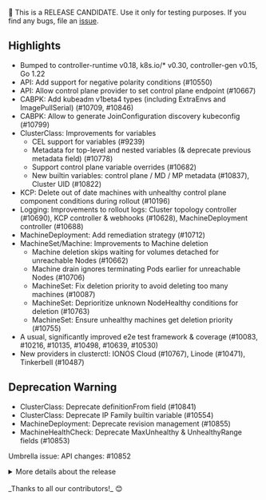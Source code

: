 🚨 This is a RELEASE CANDIDATE. Use it only for testing purposes. If you find any bugs, file an [issue](https://github.com/kubernetes-sigs/cluster-api/issues/new).

## Highlights

- Bumped to controller-runtime v0.18, k8s.io/* v0.30, controller-gen v0.15, Go 1.22
- API: Add support for negative polarity conditions (#10550)
- API: Allow control plane provider to set control plane endpoint (#10667)
- CABPK: Add kubeadm v1beta4 types (including ExtraEnvs and ImagePullSerial) (#10709, #10846)
- CABPK: Allow to generate JoinConfiguration discovery kubeconfig (#10799)
- ClusterClass: Improvements for variables
  - CEL support for variables (#9239)
  - Metadata for top-level and nested variables (& deprecate previous metadata field) (#10778)
  - Support control plane variable overrides (#10682)
  - New builtin variables: control plane / MD / MP metadata (#10837), Cluster UID (#10822)
- KCP: Delete out of date machines with unhealthy control plane component conditions during rollout (#10196)
- Logging: Improvements to rollout logs: Cluster topology controller (#10690), KCP controller & webhooks (#10628), MachineDeployment controller (#10688)
- MachineDeployment: Add remediation strategy (#10712)
- MachineSet/Machine: Improvements to Machine deletion
  - Machine deletion skips waiting for volumes detached for unreachable Nodes (#10662)
  - Machine drain ignores terminating Pods earlier for unreachable Nodes (#10706)
  - MachineSet: Fix deletion priority to avoid deleting too many machines (#10087)
  - MachineSet: Deprioritize unknown NodeHealthy conditions for deletion (#10763)
  - MachineSet: Ensure unhealthy machines get deletion priority (#10755)
- A usual, significantly improved e2e test framework & coverage (#10083, #10216, #10135, #10498, #10639, #10530)
- New providers in clusterctl: IONOS Cloud (#10767), Linode (#10471), Tinkerbell (#10487)

## Deprecation Warning

- ClusterClass: Deprecate definitionFrom field (#10841)
- ClusterClass: Deprecate IP Family builtin variable (#10554)
- MachineDeployment: Deprecate revision management (#10855)
- MachineHealthCheck: Deprecate MaxUnhealthy & UnhealthyRange fields (#10853)

Umbrella issue: API changes: #10852

<details>
<summary>More details about the release</summary>

:warning: **RELEASE CANDIDATE NOTES** :warning:
## 👌 Kubernetes version support

- Management Cluster: v1.27.x -> v1.30.x
- Workload Cluster: v1.25.x -> v1.30.x

[More information about version support can be found here](https://cluster-api.sigs.k8s.io/reference/versions.html)

## Changes since v1.7.0
## :chart_with_upwards_trend: Overview
- 297 new commits merged
- 1 breaking change :warning:
- 21 feature additions ✨
- 42 bugs fixed 🐛

## :warning: Breaking Changes
- ClusterClass: Adjust CC & Cluster controller to block on variable conflicts, deprecate definitionFrom (#10841)

## :sparkles: New Features
- API: Add support negative polarity conditions (#10550)
- API: Optimize rbac across controllers (#10552)
- Bootstrap: Allow CAPBK to generate JoinConfiguration discovery kubeconfig (#10799)
- CABPK: Add ExtraEnvs and ImagePullSerial to KubeadmConfig (#10846)
- CABPK: Add kubeadm v1beta4 types (#10709)
- ClusterCacheTracker: Add QPS & burst options & flags for ClusterCacheTracker (#10880)
- ClusterClass: Add map key for MD/MP class & topology in ClusterClass & Cluster.spec.topology (#10808)
- ClusterClass: Add metadata for top-level and nested variables & deprecate previous metadata field (#10778)
- ClusterClass: Add variable validation to ClusterClass controller, block Cluster reconcile if variables not reconciled (#10812)
- ClusterClass: Extend ControlPlane/ MD / MP builtin to include metadata (#10837)
- ClusterClass: Introduce CEL for ClusterClass Variables (#9239)
- ClusterClass: Support ControlPlane variable overrides (#10682)
- e2e: Bump Kubernetes version used for testing to v1.30.0-rc.1 (#10384)
- e2e: Bump Kubernetes version used for testing to v1.31.0-beta.0 (#10922)
- KCP: Default ControlPlaneKubeletLocalMode feature gate to true for >= 1.31.0 (#10947)
- MachinePool: MachinePools: Use NodeDeletionTimeout and default it to 10s (#10553)
- MachinePool: Set Kubernetes version in machinepool machine Status.Version (#10849)
- MachineSet: Add remediation strategy support in MachineDeployment (#10712)
- Runtime SDK/ClusterClass: Extend cluster builtin to include UID (#10822)
- Runtime SDK/ClusterClass: Fix GetObjectVariableInto util func (#10702)
- Testing: Support e2e for WSL (#10402)

## :bug: Bug Fixes
- API: Cluster should be provisoned when cpRef and endpoint is set (#10873)
- API: Re-add patch for events (#10695)
- API: When infrastructureRef is nil, set InfrastructureReadyCondition to true (#10909)
- CAPD: Don't add host ports to exposed ports of containers (#10657)
- CAPD: Fix nil pointer in dockermachinepool controller (#10876)
- CAPD: Verify lb config after writing it (#10453)
- CI: Add for new linters to fix old syntax (#10699)
- CI: Add tenv linter (#10689)
- CI: Fix conversion-gen outside of GOPATH (#10502)
- ClusterClass: Defaulting webhook should check class is set in ClusterClass-based clusters (#10671)
- ClusterClass: Fix indexing in ClusterClass webhook MHC validation (#10672)
- ClusterClass: Fix TestServerSideApplyWithDefaulting flakes (#10905)
- clusterctl: Ensure cert-manager objects get applied before other provider objects (#10469)
- clusterctl: Fix log in clusterctl move (#10540)
- clusterctl: Verify that there is a release for the tag (#10220)
- ClusterResourceSet: Correctly handle concurrent updates to ClusterResourceSetBinding (#10656)
- ClusterResourceSet: Use separate cache for partial metadata watches on secrets to include all secrets (#10633)
- Dependency: Use k8s.io/utils/ptr instead of k8s.io/utils/pointer (#10700)
- e2e: Ensure all ownerRef assertions for some Kind are evaluated (#10590)
- e2e: Filter cluster-wide objects asserted in ResourceVersion tests to exclude objects of parallel tests (#10560)
- e2e: Fix kubetest to allow parallel execution on different clusters (#10424)
- e2e: Kubetest: also gather junit reports in case of errors observed from ginkgo (#10493)
- KCP: Delete out of date machines with unhealthy control plane component conditions when rolling out KCP (#10196)
- KCP: Fix some KCP unit test flakes (#10711)
- Machine: Machine deletion skips waiting for volumes detached for unreachable Nodes (#10662)
- Machine: Speed up ignoring terminating Pods when draining unreachable Nodes (#10706)
- MachineHealthCheck: Change MachineHealthCheck.spec.unhealthyConditions to optional (#9774)
- MachineHealthCheck: Skip publishing the `RemediationRestricted` event when there are no unhealthy target (#10591)
- MachinePool: Check that replicas pointer is not nil in machinepool controller (#10632)
- MachineSet: Fix deletion priority to avoid deleting too many machines (#10087)
- MachineSet: MachineSet should allow scale down operations to proceed when templates don't exist (#10913)
- ClusterClass/MachineHealthCheck: Fix default namespace of RemediationTemplate for ClusterClass and Topology (#10843)
- ClusterClass/MachineSet/MachineDeployment: MD/MS topo reconciler: only add finalizer for owned MD/MS (#10780)
- KCP/CAPD: KCPTemplate & DockerClusterTemplate webhook: default before immutability check (#10638)
- Runtime SDK: Topology: use raw input object for patch calculation in WalkTemplates (#10912)
- Security: Also use tls options for metrics/diagnostics server (#10883)
- Testing: Fix metadata assert failure in clusterclass rollout test (#10840)
- Testing: Fix race condition in TestPatchHelper test (#10886)
- util: Check errors for IsNotFound after patching spec and status (#10787)
- util: Checking cert's keypair for nil before accessing to avoid panics (#10321)
- util: Patch helper should be able to patch non-spec objects (#10824)
- util: SSA: recover gvk after scheme.Convert (#10408)

## :seedling: Others
- API: Allow control plane provider to set endpoint (#10667)
- API: Allow users to specify webhook server cert and key names (#10551)
- API: Partially revert changes for ":bug: Cluster should be provisoned when cpRef and endpoint is set" (#10903)
- CAPD: Bump github.com/docker/docker to v26.0.2 (#10478)
- CI: Add more templating func to prowjob-gen (#10391)
- CI: Drop pr approver workflow top-level permissions (#10659)
- CI: Optimize dependabot config (#10571)
- CI: Publish nightly manifests to staging bucket (#10489)
- CI: Replace exec kubectl with client CreateOrUpdate (#10442)
- CI: Update version matrix for github workflows for release-1.7 (#10357)
- CI: Use setup-envtest from CR main (05/2024) to use envtest binaries from CT releases (#10569)
- ClusterCacheTracker: Improve CCT error logging (#10826)
- ClusterCacheTracker: Use indexes field instead of passing it around (#10606)
- ClusterClass: Add Cluster.GetClassKey() to retrieve a NamespacedName for classes (#10703)
- ClusterClass: Add MachinePools to autoscaler e2e test (#10083)
- ClusterClass: Add MachinePools to handler and topology test (#10216)
- ClusterClass: Deprecate IP Family builtin variable (#10554)
- ClusterClass: Log diffs for Cluster topology rollouts/patches (#10690)
- ClusterClass: Separate schema and CEL errors in CC variable validation (#10809)
- ClusterClass: Webhooks: make MDT.replicas and autoscaler mut. exclusive (#10370)
- clusterctl: Add ionoscloud provider (#10767)
- clusterctl: Add support for the linode-linode infrastructure provider to clusterctl (#10471)
- clusterctl: Add Tinkerbell to the providers list (#10487)
- clusterctl: Always run crd migration if possible to reduce conversion webhook usage (#10513)
- clusterctl: Bump cert-manager to 1.14.5 (#10514)
- clusterctl: Bump cert-manager to v1.15.0 (#10727)
- clusterctl: Bump cert-manager to v1.15.1 (#10807)
- clusterctl: Improve cert-manager shouldUpgrade (#10407)
- ClusterResourceSet: Ensure CRS controller always add ownerReference to resources (#10756)
- ClusterResourceSet: Make ClusterResourceSet controller more predictable (#10869)
- Community meeting: Retire the Alternative communication pattern feature group (#10658)
- Control-plane: Improve KCP remediation re-entrancy (#10559)
- Core: Cleanup separate unstructuredCachingClient (#10692)
- Dependency: Bump controller-gen to v0.15 (#10380)
- Dependency: Bump controller-runtime to v0.18.0 (#10383)
- Dependency: Bump conversion-gen to v0.30.0 (#10474)
- Dependency: Bump docker/docker to 26.0.0+incompatible (#10335)
- Dependency: Bump envtest to v1.30.0 (#10477)
- Dependency: Bump github.com/distribution/reference from 0.5.0 to 0.6.0 (#10501)
- Dependency: Bump github.com/docker/docker from 26.1.4+incompatible to 27.0.0+incompatible in /test (#10775)
- Dependency: Bump github.com/docker/docker to v27.0.1 (#10794)
- Dependency: Bump Go to v1.22.2 (#10452)
- Dependency: Bump go version to 1.22.3 (#10586)
- Dependency: Bump golang to v1.21.9 and golang.org/x/net to mitigate CVE-2023-45288 (#10375)
- Dependency: Bump golangci-lint to v1.57.2 (#10398)
- Dependency: Bump to Go 1.22.4 (#10739)
- Dependency: Bump to Go 1.22.5 (#10828)
- Dependency: Fix loopvar linter issue and usage of deprecated grpc function (#10731)
- Dependency: Fixup patch order in CABPK (#10399)
- Dependency: Stop bumping cel-go via dependabot (#10834)
- Dependency: Update Kustomize deprecated syntax (#10294)
- Devtools: Add triage-party for the Cluster API backlog (#10437)
- Devtools: Bump Cluster API Visualizer to v1.3.0 (#10386)
- Devtools: Bump Cluster API Visualizer to v1.3.1 (#10816)
- Devtools: Improve triage query (#10644)
- Devtools: Tilt: Ensure in-tree providers always use start.sh to allow restarts (#10811)
- e2e: Add function to create the ClusterProxy when using a secondary kind-based management cluster (#10804)
- e2e: Add IPAM API to test framework convenience scheme (#10745)
- e2e: Allow setting worker machine count to nil in ApplyClusterTemplateAndWait & ConfigCluster (#10388)
- e2e: Bump autoscaler to v1.30.0 (#10510)
- e2e: Bump kind to v0.23.0 (#10610)
- e2e: Drop support for INIT env variables in clusterctl upgrade test (#10609)
- e2e: Enable ability to test pre-releases of kubernetes (#10412)
- e2e: Enable kubeadm ControlPlaneKubeletLocalMode feature gate in e2e tests (#10940)
- e2e: Enhance E2E Tests to Filter Out Extra Provider-Specific Metadata (#10715)
- e2e: Ensure resourceVersions are stable (#10530)
- e2e: Export more func in test/e2e/common.go (#10420)
- e2e: Fix finalizers assertions (#10735)
- e2e: Improve E2E tests for finalizers and ownerRefs (#10730)
- e2e: Improve E2E ValidateFinalizers and ValidateOwnerRef (#10693)
- e2e: Improve metadata assertions in ClusterClass rollout test (#10851)
- e2e: Test: Add restConfigModifier Option to clusterProxy (#10832)
- e2e: Test: Check for metadata.yaml when resolving releases to not try to use unreleased versions + avoid retry on 404 (also in clusterctl) (#10618)
- e2e: Test: Dump resources before deleting extensionconfig (#10874)
- e2e: Test: Fix machinepool test to wait for topology controller to set correct number of replicas first (#10952)
- e2e: Test: Improve output for ValidateResourceVersionStable by using BeComparable instead of Equal (#10652)
- e2e: Test: Skip cleanup of additional kind cluster if flag is set (#10910)
- e2e: Test: Use pause image for autoscaler tests (#10879)
- e2e: Test: Use pause instead of nginx (#10887)
- IPAM: Add Ready condition failure reasons (#10660)
- IPAM: Add spec.clusterName to IPAddressClaim (#10182)
- KCP: Add compare util using go-cmp, modify webhooks & KCP controller (#10628)
- Logging: Fix log keys, use upper case for logs (#10613)
- Logging: Set terminationMessagePolicy to FallbackToLogsOnError for all managers (#10580)
- Machine: Improve logs & conditions when machine is waiting for node (#10757)
- Machine: Propagate timeout fields from MachineSet to Machine during Machine deletion (#10589)
- MachineDeployment: Deprecate MachineDeployment revision management (#10855)
- MachineDeployment: Log reason for MachineDeployment rollouts / MachineSet creations (#10688)
- MachineHealthCheck: Deprecate MHC MaxUnhealthy & UnhealthyRange fields (#10853)
- MachineHealthCheck: MachineHealthCheck should take Machine's InfraReady condition (#10718)
- MachineHealthCheck: Reenable 2 MHC unit tests (#10906)
- MachinePool: Improve MP unit test coverage (#10939)
- MachinePool: MinReadySeconds for machinepools (#9837)
- MachineSet: Deprioritize unknown NodeHealthy conditions for deletion (#10763)
- MachineSet: Ensure unhealthy machines get deletion priority (#10755)
- ClusterClass/e2e: Add MP back to dualstack E2E test (#10135)
- KCP/ClusterResourceSet: Do not update observed generation if there are reconcile errors (#10736)
- KCP/MachineSet: Flag for old infra machine naming (#10576)
- Machine/MachineSet: Remove redundant watch event handlers via `Owns()` (#10048)
- MachineSet/MachineDeployment: Preserve finalizers during MS/Machine reconciliation (#10694)
- Release: Prepare main branch for v1.8 development (#10524)
- Release: Push manifests for main & release-.* (#10521)
- Release: Release notes: also detect alpha releases as pre releases (#10369)
- Release: Swap in new 1.8 RT members in OWNERS (#10473)
- Release: Update order of release note generation tasks (#10397)
- Security: Cleanup owner files (#10642)
- Testing: Allow control plane count to be configurable in clusterctl upgrade test. (#10584)
- Testing: Bump Kubernetes in tests to v1.30.0 and claim support for v1.30 (#10454)
- Testing: Envtest: Setup Machine webhook only once (#10506)
- Testing: Export method and types for ClusterUpgradeWithRuntimeSDK (#10788)
- Testing: Improve SSA patch test (#10525)
- Testing: Improve tilt setup for local e2e (#10467)
- Testing: Replace reflect.DeepEqual in tests (#10619)
- Testing: Support MachinePools without MachinePoolMachines in clusterctl upgrade test (#10498)
- Testing: Use kind as a secondary management cluster for clusterctl E2E tests (#10639)
- Testing: Use testing.Setenv instead of os.Setenv (#10919)
- Testing: Use testing.TempDir instead of os.MkdirTemp (#10918)
- util: Add test for patchHelper logic around deletionTimestamps/finalizers (#10866)
- util: Allow ClusterCacheTracker to set CacheByObject (#10950)

:book: Additionally, there have been 48 contributions to our documentation and book. (#10265, #10293, #10310, #10317, #10328, #10346, #10355, #10358, #10366, #10367, #10371, #10385, #10392, #10414, #10418, #10443, #10444, #10449, #10455, #10475, #10480, #10490, #10528, #10529, #10531, #10534, #10549, #10555, #10558, #10561, #10583, #10594, #10630, #10640, #10685, #10719, #10748, #10752, #10777, #10795, #10817, #10825, #10856, #10857, #10861, #10865, #10891, #10930) 

## Dependencies

### Added
- github.com/chromedp/cdproto: [3cf4e6d](https://github.com/chromedp/cdproto/tree/3cf4e6d)
- github.com/chromedp/chromedp: [v0.9.2](https://github.com/chromedp/chromedp/tree/v0.9.2)
- github.com/chromedp/sysutil: [v1.0.0](https://github.com/chromedp/sysutil/tree/v1.0.0)
- github.com/fxamacker/cbor/v2: [v2.6.0](https://github.com/fxamacker/cbor/tree/v2.6.0)
- github.com/go-task/slim-sprig/v3: [v3.0.0](https://github.com/go-task/slim-sprig/tree/v3.0.0)
- github.com/gobwas/httphead: [v0.1.0](https://github.com/gobwas/httphead/tree/v0.1.0)
- github.com/gobwas/pool: [v0.2.1](https://github.com/gobwas/pool/tree/v0.2.1)
- github.com/gobwas/ws: [v1.2.1](https://github.com/gobwas/ws/tree/v1.2.1)
- github.com/x448/float16: [v0.8.4](https://github.com/x448/float16/tree/v0.8.4)
- golang.org/x/telemetry: f48c80b
- k8s.io/gengo/v2: 51d4e06

### Changed
- cloud.google.com/go/bigquery: v1.57.1 → v1.3.0
- cloud.google.com/go/compute/metadata: v0.2.3 → v0.3.0
- cloud.google.com/go/compute: v1.23.3 → v1.24.0
- cloud.google.com/go/datastore: v1.15.0 → v1.0.0
- cloud.google.com/go/firestore: v1.14.0 → v1.15.0
- cloud.google.com/go/longrunning: v0.5.4 → v0.5.5
- cloud.google.com/go/pubsub: v1.33.0 → v1.1.0
- cloud.google.com/go: v0.110.10 → v0.112.1
- github.com/adrg/xdg: [v0.4.0 → v0.5.0](https://github.com/adrg/xdg/compare/v0.4.0...v0.5.0)
- github.com/chzyer/readline: [2972be2 → v1.5.1](https://github.com/chzyer/readline/compare/2972be2...v1.5.1)
- github.com/cncf/xds/go: [e9ce688 → 0fa0005](https://github.com/cncf/xds/compare/e9ce688...0fa0005)
- github.com/cpuguy83/go-md2man/v2: [v2.0.3 → v2.0.4](https://github.com/cpuguy83/go-md2man/compare/v2.0.3...v2.0.4)
- github.com/distribution/reference: [v0.5.0 → v0.6.0](https://github.com/distribution/reference/compare/v0.5.0...v0.6.0)
- github.com/emicklei/go-restful/v3: [v3.11.0 → v3.12.1](https://github.com/emicklei/go-restful/compare/v3.11.0...v3.12.1)
- github.com/envoyproxy/go-control-plane: [v0.11.1 → v0.12.0](https://github.com/envoyproxy/go-control-plane/compare/v0.11.1...v0.12.0)
- github.com/envoyproxy/protoc-gen-validate: [v1.0.2 → v1.0.4](https://github.com/envoyproxy/protoc-gen-validate/compare/v1.0.2...v1.0.4)
- github.com/fatih/color: [v1.16.0 → v1.17.0](https://github.com/fatih/color/compare/v1.16.0...v1.17.0)
- github.com/go-logr/logr: [v1.4.1 → v1.4.2](https://github.com/go-logr/logr/compare/v1.4.1...v1.4.2)
- github.com/golang/glog: [v1.1.2 → v1.2.0](https://github.com/golang/glog/compare/v1.1.2...v1.2.0)
- github.com/google/cel-go: [v0.17.7 → v0.17.8](https://github.com/google/cel-go/compare/v0.17.7...v0.17.8)
- github.com/google/pprof: [4bb14d4 → a892ee0](https://github.com/google/pprof/compare/4bb14d4...a892ee0)
- github.com/google/uuid: [v1.4.0 → v1.6.0](https://github.com/google/uuid/compare/v1.4.0...v1.6.0)
- github.com/googleapis/gax-go/v2: [v2.12.0 → v2.12.3](https://github.com/googleapis/gax-go/compare/v2.12.0...v2.12.3)
- github.com/hashicorp/consul/api: [v1.25.1 → v1.28.2](https://github.com/hashicorp/consul/compare/api/v1.25.1...api/v1.28.2)
- github.com/hashicorp/errwrap: [v1.0.0 → v1.1.0](https://github.com/hashicorp/errwrap/compare/v1.0.0...v1.1.0)
- github.com/hashicorp/go-multierror: [v1.0.0 → v1.1.1](https://github.com/hashicorp/go-multierror/compare/v1.0.0...v1.1.1)
- github.com/ianlancetaylor/demangle: [28f6c0f → bd984b5](https://github.com/ianlancetaylor/demangle/compare/28f6c0f...bd984b5)
- github.com/klauspost/compress: [v1.17.0 → v1.17.2](https://github.com/klauspost/compress/compare/v1.17.0...v1.17.2)
- github.com/nats-io/nats.go: [v1.31.0 → v1.34.0](https://github.com/nats-io/nats.go/compare/v1.31.0...v1.34.0)
- github.com/nats-io/nkeys: [v0.4.6 → v0.4.7](https://github.com/nats-io/nkeys/compare/v0.4.6...v0.4.7)
- github.com/onsi/ginkgo/v2: [v2.17.1 → v2.19.0](https://github.com/onsi/ginkgo/compare/v2.17.1...v2.19.0)
- github.com/onsi/gomega: [v1.32.0 → v1.33.1](https://github.com/onsi/gomega/compare/v1.32.0...v1.33.1)
- github.com/pelletier/go-toml/v2: [v2.1.0 → v2.2.2](https://github.com/pelletier/go-toml/compare/v2.1.0...v2.2.2)
- github.com/prometheus/client_model: [v0.5.0 → v0.6.0](https://github.com/prometheus/client_model/compare/v0.5.0...v0.6.0)
- github.com/sagikazarmark/crypt: [v0.17.0 → v0.19.0](https://github.com/sagikazarmark/crypt/compare/v0.17.0...v0.19.0)
- github.com/spf13/cobra: [v1.8.0 → v1.8.1](https://github.com/spf13/cobra/compare/v1.8.0...v1.8.1)
- github.com/spf13/viper: [v1.18.2 → v1.19.0](https://github.com/spf13/viper/compare/v1.18.2...v1.19.0)
- github.com/stretchr/objx: [v0.5.0 → v0.5.2](https://github.com/stretchr/objx/compare/v0.5.0...v0.5.2)
- github.com/stretchr/testify: [v1.8.4 → v1.9.0](https://github.com/stretchr/testify/compare/v1.8.4...v1.9.0)
- go.etcd.io/etcd/api/v3: v3.5.13 → v3.5.15
- go.etcd.io/etcd/client/pkg/v3: v3.5.13 → v3.5.15
- go.etcd.io/etcd/client/v2: v2.305.10 → v2.305.12
- go.etcd.io/etcd/client/v3: v3.5.13 → v3.5.15
- go.opentelemetry.io/contrib/instrumentation/google.golang.org/grpc/otelgrpc: v0.46.0 → v0.49.0
- go.opentelemetry.io/contrib/instrumentation/net/http/otelhttp: v0.46.0 → v0.49.0
- go.opentelemetry.io/otel/metric: v1.20.0 → v1.24.0
- go.opentelemetry.io/otel/trace: v1.20.0 → v1.24.0
- go.opentelemetry.io/otel: v1.20.0 → v1.24.0
- go.uber.org/atomic: v1.10.0 → v1.9.0
- go.uber.org/zap: v1.26.0 → v1.27.0
- golang.org/x/crypto: v0.21.0 → v0.25.0
- golang.org/x/mod: v0.14.0 → v0.17.0
- golang.org/x/net: v0.23.0 → v0.27.0
- golang.org/x/oauth2: v0.18.0 → v0.21.0
- golang.org/x/sync: v0.6.0 → v0.7.0
- golang.org/x/sys: v0.18.0 → v0.22.0
- golang.org/x/term: v0.18.0 → v0.22.0
- golang.org/x/text: v0.14.0 → v0.16.0
- golang.org/x/tools: v0.17.0 → e35e4cc
- google.golang.org/api: v0.153.0 → v0.171.0
- google.golang.org/appengine: v1.6.7 → v1.6.8
- google.golang.org/genproto/googleapis/api: bbf56f3 → a219d84
- google.golang.org/genproto/googleapis/rpc: 83a465c → 6e1732d
- google.golang.org/genproto: bbf56f3 → 012b6fc
- google.golang.org/grpc: v1.59.0 → v1.62.2
- k8s.io/api: v0.29.3 → v0.30.3
- k8s.io/apiextensions-apiserver: v0.29.3 → v0.30.3
- k8s.io/apimachinery: v0.29.3 → v0.30.3
- k8s.io/apiserver: v0.29.3 → v0.30.3
- k8s.io/cli-runtime: v0.29.3 → v0.30.3
- k8s.io/client-go: v0.29.3 → v0.30.3
- k8s.io/cluster-bootstrap: v0.29.3 → v0.30.3
- k8s.io/code-generator: v0.29.3 → v0.30.3
- k8s.io/component-base: v0.29.3 → v0.30.3
- k8s.io/component-helpers: v0.29.3 → v0.30.3
- k8s.io/klog/v2: v2.110.1 → v2.120.1
- k8s.io/kms: v0.29.3 → v0.30.3
- k8s.io/kube-openapi: 2dd684a → 70dd376
- k8s.io/kubectl: v0.29.3 → v0.30.3
- k8s.io/metrics: v0.29.3 → v0.30.3
- sigs.k8s.io/apiserver-network-proxy/konnectivity-client: v0.28.0 → v0.30.0
- sigs.k8s.io/controller-runtime: v0.17.3 → v0.18.4

### Removed
- cloud.google.com/go/accessapproval: v1.7.4
- cloud.google.com/go/accesscontextmanager: v1.8.4
- cloud.google.com/go/aiplatform: v1.52.0
- cloud.google.com/go/analytics: v0.21.6
- cloud.google.com/go/apigateway: v1.6.4
- cloud.google.com/go/apigeeconnect: v1.6.4
- cloud.google.com/go/apigeeregistry: v0.8.2
- cloud.google.com/go/appengine: v1.8.4
- cloud.google.com/go/area120: v0.8.4
- cloud.google.com/go/artifactregistry: v1.14.6
- cloud.google.com/go/asset: v1.15.3
- cloud.google.com/go/assuredworkloads: v1.11.4
- cloud.google.com/go/automl: v1.13.4
- cloud.google.com/go/baremetalsolution: v1.2.3
- cloud.google.com/go/batch: v1.6.3
- cloud.google.com/go/beyondcorp: v1.0.3
- cloud.google.com/go/billing: v1.17.4
- cloud.google.com/go/binaryauthorization: v1.7.3
- cloud.google.com/go/certificatemanager: v1.7.4
- cloud.google.com/go/channel: v1.17.3
- cloud.google.com/go/cloudbuild: v1.14.3
- cloud.google.com/go/clouddms: v1.7.3
- cloud.google.com/go/cloudtasks: v1.12.4
- cloud.google.com/go/contactcenterinsights: v1.11.3
- cloud.google.com/go/container: v1.27.1
- cloud.google.com/go/containeranalysis: v0.11.3
- cloud.google.com/go/datacatalog: v1.18.3
- cloud.google.com/go/dataflow: v0.9.4
- cloud.google.com/go/dataform: v0.9.1
- cloud.google.com/go/datafusion: v1.7.4
- cloud.google.com/go/datalabeling: v0.8.4
- cloud.google.com/go/dataplex: v1.11.1
- cloud.google.com/go/dataproc/v2: v2.2.3
- cloud.google.com/go/dataqna: v0.8.4
- cloud.google.com/go/datastream: v1.10.3
- cloud.google.com/go/deploy: v1.14.2
- cloud.google.com/go/dialogflow: v1.44.3
- cloud.google.com/go/dlp: v1.11.1
- cloud.google.com/go/documentai: v1.23.5
- cloud.google.com/go/domains: v0.9.4
- cloud.google.com/go/edgecontainer: v1.1.4
- cloud.google.com/go/errorreporting: v0.3.0
- cloud.google.com/go/essentialcontacts: v1.6.5
- cloud.google.com/go/eventarc: v1.13.3
- cloud.google.com/go/filestore: v1.7.4
- cloud.google.com/go/functions: v1.15.4
- cloud.google.com/go/gkebackup: v1.3.4
- cloud.google.com/go/gkeconnect: v0.8.4
- cloud.google.com/go/gkehub: v0.14.4
- cloud.google.com/go/gkemulticloud: v1.0.3
- cloud.google.com/go/gsuiteaddons: v1.6.4
- cloud.google.com/go/iap: v1.9.3
- cloud.google.com/go/ids: v1.4.4
- cloud.google.com/go/iot: v1.7.4
- cloud.google.com/go/kms: v1.15.5
- cloud.google.com/go/language: v1.12.2
- cloud.google.com/go/lifesciences: v0.9.4
- cloud.google.com/go/logging: v1.8.1
- cloud.google.com/go/managedidentities: v1.6.4
- cloud.google.com/go/maps: v1.6.1
- cloud.google.com/go/mediatranslation: v0.8.4
- cloud.google.com/go/memcache: v1.10.4
- cloud.google.com/go/metastore: v1.13.3
- cloud.google.com/go/monitoring: v1.16.3
- cloud.google.com/go/networkconnectivity: v1.14.3
- cloud.google.com/go/networkmanagement: v1.9.3
- cloud.google.com/go/networksecurity: v0.9.4
- cloud.google.com/go/notebooks: v1.11.2
- cloud.google.com/go/optimization: v1.6.2
- cloud.google.com/go/orchestration: v1.8.4
- cloud.google.com/go/orgpolicy: v1.11.4
- cloud.google.com/go/osconfig: v1.12.4
- cloud.google.com/go/oslogin: v1.12.2
- cloud.google.com/go/phishingprotection: v0.8.4
- cloud.google.com/go/policytroubleshooter: v1.10.2
- cloud.google.com/go/privatecatalog: v0.9.4
- cloud.google.com/go/pubsublite: v1.8.1
- cloud.google.com/go/recaptchaenterprise/v2: v2.8.3
- cloud.google.com/go/recommendationengine: v0.8.4
- cloud.google.com/go/recommender: v1.11.3
- cloud.google.com/go/redis: v1.14.1
- cloud.google.com/go/resourcemanager: v1.9.4
- cloud.google.com/go/resourcesettings: v1.6.4
- cloud.google.com/go/retail: v1.14.4
- cloud.google.com/go/run: v1.3.3
- cloud.google.com/go/scheduler: v1.10.4
- cloud.google.com/go/secretmanager: v1.11.4
- cloud.google.com/go/security: v1.15.4
- cloud.google.com/go/securitycenter: v1.24.2
- cloud.google.com/go/servicedirectory: v1.11.3
- cloud.google.com/go/shell: v1.7.4
- cloud.google.com/go/spanner: v1.51.0
- cloud.google.com/go/speech: v1.20.1
- cloud.google.com/go/storagetransfer: v1.10.3
- cloud.google.com/go/talent: v1.6.5
- cloud.google.com/go/texttospeech: v1.7.4
- cloud.google.com/go/tpu: v1.6.4
- cloud.google.com/go/trace: v1.10.4
- cloud.google.com/go/translate: v1.9.3
- cloud.google.com/go/video: v1.20.3
- cloud.google.com/go/videointelligence: v1.11.4
- cloud.google.com/go/vision/v2: v2.7.5
- cloud.google.com/go/vmmigration: v1.7.4
- cloud.google.com/go/vmwareengine: v1.0.3
- cloud.google.com/go/vpcaccess: v1.7.4
- cloud.google.com/go/webrisk: v1.9.4
- cloud.google.com/go/websecurityscanner: v1.6.4
- cloud.google.com/go/workflows: v1.12.3
- k8s.io/gengo: 9cce18d

</details>
<br/>
_Thanks to all our contributors!_ 😊
